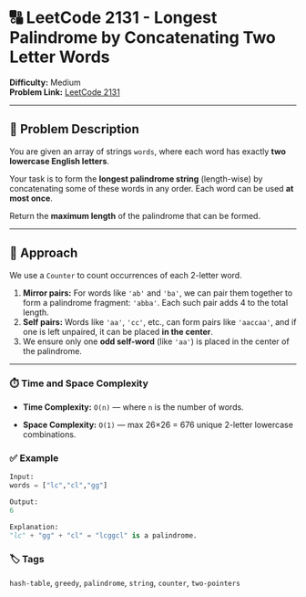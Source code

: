 # 🔠 LeetCode 2131 - Longest Palindrome by Concatenating Two Letter Words

**Difficulty:** Medium  
**Problem Link:** [LeetCode 2131](https://leetcode.com/problems/longest-palindrome-by-concatenating-two-letter-words)

---

## 📘 Problem Description

You are given an array of strings `words`, where each word has exactly **two lowercase English letters**.

Your task is to form the **longest palindrome string** (length-wise) by concatenating some of these words in any order. Each word can be used **at most once**.

Return the **maximum length** of the palindrome that can be formed.

---

## 🧠 Approach

We use a `Counter` to count occurrences of each 2-letter word.

1. **Mirror pairs:** For words like `'ab'` and `'ba'`, we can pair them together to form a palindrome fragment: `'abba'`. Each such pair adds 4 to the total length.
2. **Self pairs:** Words like `'aa'`, `'cc'`, etc., can form pairs like `'aaccaa'`, and if one is left unpaired, it can be placed **in the center**.
3. We ensure only one **odd self-word** (like `'aa'`) is placed in the center of the palindrome.

---

### ⏱️ Time and Space Complexity

- **Time Complexity:** `O(n)` — where `n` is the number of words.

- **Space Complexity:** `O(1)` — max 26×26 = 676 unique 2-letter lowercase combinations.

### ✅ Example
```python
Input:
words = ["lc","cl","gg"]

Output: 
6

Explanation:
"lc" + "gg" + "cl" = "lcggcl" is a palindrome.
```

### 🏷️ Tags

`hash-table`, `greedy`, `palindrome`, `string`, `counter`, `two-pointers`
